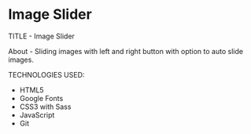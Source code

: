 # Image Slider

TITLE - Image Slider

About - Sliding images with left and right button with option to auto slide images.

TECHNOLOGIES USED:

- HTML5
- Google Fonts
- CSS3 with Sass
- JavaScript
- Git
